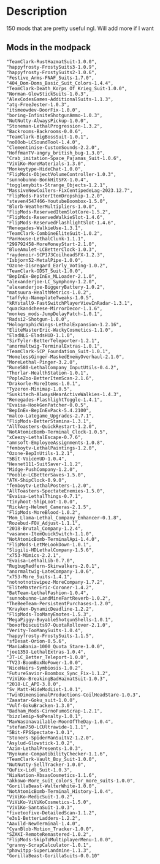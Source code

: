 # Description

150 mods that are pretty useful ngl. Will add more if I want

## Mods in the modpack

    "TeamClark-RustHazmatSuit-1.0.0",
    "happyfrosty-FrostySuits3-1.0.9",
    "happyfrosty-FrostySuits2-1.0.6",
    "Festive_Arms-FNAF_Suits-1.7.0",
    "404_Dom-Doms_Basic_Suit_Colors-1.4.4",
    "TeamClark-Death_Korps_Of_Krieg_Suit-1.0.0",
    "Norman-GlowStickSuits-1.0.3",
    "AlexCodesGames-AdditionalSuits-1.1.3",
    "atg-FreeJester-1.0.3",
    "itsmeowdev-DoorFix-1.0.0",
    "boring-InfiniteShotgunAmmo-1.0.3",
    "NutNutty-AlwaysPickup-1.0.0",
    "Stoneman-LethalProgression-1.3.2",
    "Backrooms-Backrooms-0.0.6",
    "TeamClark-BigBossSuit-1.0.1",
    "no00ob-LCSoundTool-1.4.0",
    "Clementinise-CustomSounds-2.2.0",
    "HoffmanTV-angry_british_bug-1.3.0",
    "Crab_imitation-Space_Pajamas_Suit-1.0.6",
    "ViViKo-MoreMaterials-1.3.0",
    "Monkeytype-HideChat-1.0.0",
    "FlipMods-ObjectVolumeController-1.0.3",
    "sunnobunno-BonkHitSFX-1.0.4",
    "togglemybits-Strange_Objects-1.2.1",
    "MassiveNewCoilers-FixCentipedeLag-2023.12.7",
    "FlipMods-FasterItemDropship-1.2.0",
    "steven4547466-YoutubeBoombox-1.5.0",
    "Blorb-WeatherMultipliers-1.0.0",
    "FlipMods-ReservedItemSlotCore-1.5.2",
    "FlipMods-ReservedWalkieSlot-1.4.6",
    "FlipMods-ReservedFlashlightSlot-1.4.6",
    "Renegades-WalkieUse-1.3.1",
    "TeamClark-CombineEliteSuit-1.0.2",
    "PanHouse-LethalClunk-1.1.1",
    "299792458-MoreMoneyStart-2.1.0",
    "BlueAmulet-LCBetterClock-1.0.3",
    "raydenoir-SCP173CoilheadSFX-1.2.3",
    "Isbjorn52-MetalPipe-1.0.0",
    "Ozone-Disregard_Early_Voting-1.0.2",
    "TeamClark-ODST_Suit-1.0.0",
    "BepInEx-BepInEx_MLLoader-2.1.0",
    "alexanderjoe-LC_Symphony-1.2.0",
    "alexanderjoe-BiggeryBattery-1.0.2",
    "matsuura-HealthMetrics-1.0.2",
    "taffyko-NameplateTweaks-1.0.5",
    "kRYstall9-FastSwitchPlayerViewInRadar-1.3.1",
    "quackandcheese-MirrorDecor-1.1.6",
    "monkes_mods-JumpDelayPatch-1.0.1",
    "Radsi2-Shotgun-1.0.0",
    "HolographicWings-LethalExpansion-1.2.16",
    "EliteMasterEric-WackyCosmetics-1.1.0",
    "EladNLG-EladsHUD-1.1.0",
    "SirTyler-BetterTeleporter-1.2.1",
    "anormaltwig-TerminalExtras-1.0.1",
    "TeamClark-SCP_Foundation_Suit-1.0.1",
    "HomelessGinger-MaskedEnemyOverhaul-2.1.0",
    "MoreLethal-Pinger-3.2.0",
    "Rune580-LethalCompany_InputUtils-0.4.2",
    "Thorlar-HealthStation-1.0.1",
    "PopleZoo-BetterItemScan-2.1.6",
    "Drakorle-MoreItems-1.0.1",
    "Tyzeron-Minimap-1.0.5",
    "Suskitech-AlwaysHearActiveWalkies-1.4.3",
    "Renegades-FlashlightToggle-1.4.1",
    "Evaisa-HookGenPatcher-0.0.5",
    "BepInEx-BepInExPack-5.4.2100",
    "malco-Lategame_Upgrades-2.7.1",
    "FlipMods-BetterStamina-1.3.1",
    "AllToasters-QuickRestart-1.2.0",
    "NotAtomicBomb-Terminal_Clock-1.0.5",
    "xCeezy-LethalEscape-0.7.6",
    "amnsoft-EmployeeAssignments-1.0.8",
    "femboytv-LethalPaintings-1.2.0",
    "Ozone-BepInUtils-1.2.1",
    "5Bit-VoiceHUD-1.0.4",
    "Hexnet111-SuitSaver-1.1.2",
    "Midge-PushCompany-1.2.0",
    "Pooble-LCBetterSaves-1.5.0",
    "ATK-ShipClock-0.9.0",
    "femboytv-LethalPosters-1.2.0",
    "AllToasters-SpectateEnemies-1.5.0",
    "Evaisa-LethalThings-0.7.1",
    "tinyhoot-ShipLoot-1.0.0",
    "RickArg-Helmet_Cameras-2.1.5",
    "FlipMods-MoreBlood-1.0.2",
    "Mom_Llama-Lethal_Company_Enhancer-0.1.8",
    "Rozebud-FOV_Adjust-1.1.1",
    "2018-Brutal_Company-1.2.4",
    "vasanex-ItemQuickSwitch-1.1.0",
    "NotAtomicBomb-TerminalApi-1.4.0",
    "FlipMods-LetMeLookDown-1.0.1",
    "Sligili-HDLethalCompany-1.5.6",
    "x753-Mimics-2.2.1",
    "Evaisa-LethalLib-0.7.0",
    "RugbugRedfern-Skinwalkers-2.0.1",
    "anormaltwig-LateCompany-1.0.6",
    "x753-More_Suits-1.4.1",
    "notnotnotswipez-MoreCompany-1.7.2",
    "EliteMasterEric-Coroner-1.4.2",
    "BatTeam-LethalFashion-1.0.4",
    "sunnobunno-LandMineFartReverb-1.0.2",
    "TheBeeTeam-PersistentPurchases-1.2.0",
    "Krayken-DynamicDeadline-1.2.2",
    "FlipMods-TooManyEmotes-1.5.3",
    "MegaPiggy-BuyableShotgunShells-1.0.1",
    "boxofbiscuits97-QuotaRollover-2.1.0",
    "Verity-TooManySuits-1.0.4",
    "happyfrosty-FrostySuits-1.1.5",
    "sfDesat-Orion-0.5.6",
    "ManiaBania-1000_Quota_Stare-1.0.0",
    "joe1359-LethalExtras-1.0.4",
    "JT-LC_Better_Teleport-1.0.0",
    "TV23-BoomBoxNoPower-1.0.0",
    "NiceHairs-Symbiosis-1.0.2",
    "FutureSavior-Boombox_Sync_Fix-1.1.2",
    "ViViKo-BreakingBadHazmatSuit-1.0.3",
    "2018-LC_API-3.0.0",
    "Sv_Matt-HideModList-1.0.1",
    "TwinDimensionalProductions-CoilHeadStare-1.0.3",
    "Zaaatar-Goku_suit-1.0.0",
    "Vulf-GokuBracken-1.3.0",
    "Badham_Mods-CirnoFumoScrap-1.2.1",
    "bizzlemip-NoPenalty-1.0.1",
    "MaxWasUnavailable-MoonOfTheDay-1.0.4",
    "stefan750-LCUltrawide-1.1.1",
    "5Bit-FPSSpectate-1.0.1",
    "Stoners-SpiderManSuitV2-1.2.0",
    "Asylud-Glowstick-1.0.2",
    "Azim-LethalPresents-1.0.3",
    "Ryokune-CompatibilityChecker-1.1.6",
    "TeamClark-Vault_Boy_Suit-1.0.0",
    "NutNutty-SellTracker-1.0.0",
    "QuFix-Lidl_Suit-1.0.3",
    "NiaNation-AbsasCosmetics-1.1.6",
    "akkowo-More_suit_colors_for_more_suits-1.0.0",
    "GorillaBeast-WalterWhite-1.0.0",
    "NotAtomicBomb-Terminal_History-1.0.4",
    "ViViKo-MedicSuit-1.0.2",
    "ViViKo-ViViKoCosmetics-1.5.0",
    "ViViKo-SantaSuit-1.0.3",
    "fivetoofive-DetailedScan-1.1.2",
    "e3s1-BetterLadders-1.2.2",
    "Aavild-NewTerminal-1.4.0",
    "CyanBlob-Motion_Tracker-1.0.0",
    "SZAKI-RemoteRemastered-1.0.2",
    "FlipMods-SkipToMultiplayerMenu-1.0.0",
    "granny-ScrapCalculator-1.0.1",
    "phawitpp-SuperLandmine-1.1.3",
    "GorillaBeast-GorillaSuits-0.0.10"
